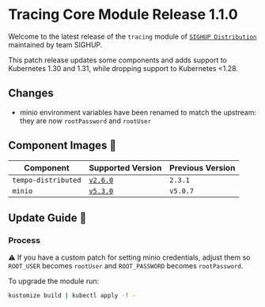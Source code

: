 # Tracing Core Module Release 1.1.0

Welcome to the latest release of the `tracing` module of [`SIGHUP Distribution`](https://github.com/sighupio/fury-distribution)
maintained by team SIGHUP.

This patch release updates some components and adds support to Kubernetes 1.30 and 1.31, while dropping support to Kubernetes <1.28.

## Changes

- minio environment variables have been renamed to match the upstream: they are now `rootPassword` and `rootUser`

## Component Images 🚢

| Component           | Supported Version                                                                    | Previous Version |
| ------------------- | ------------------------------------------------------------------------------------ | ---------------- |
| `tempo-distributed` | [`v2.6.0`](https://github.com/grafana/tempo/releases/tag/v2.6.0)                     | `2.3.1`          |
| `minio`             | [`v5.3.0`](https://github.com/minio/minio/releases/tag/RELEASE.2024-10-13T13-34-11Z) | `v5.0.7`         |

## Update Guide 🦮

### Process

⚠️ If you have a custom patch for setting minio credentials, adjust them so `ROOT_USER` becomes `rootUser` and `ROOT_PASSWORD` becomes `rootPassword`.

To upgrade the module run:

```bash
kustomize build | kubectl apply -f -
```
